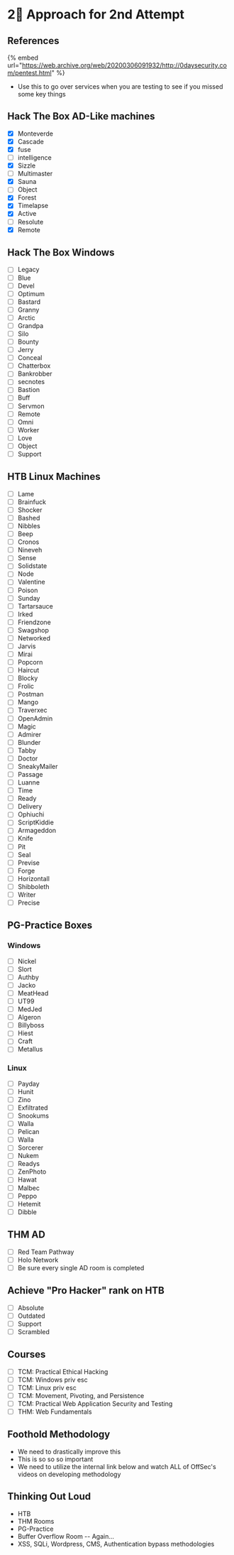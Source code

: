 # 2⃣ Approach for 2nd Attempt

## References

{% embed url="https://web.archive.org/web/20200306091932/http://0daysecurity.com/pentest.html" %}

* Use this to go over services when you are testing to see if you missed some key things

## Hack The Box AD-Like machines

* [x] Monteverde
* [x] Cascade
* [x] fuse
* [ ] intelligence
* [x] Sizzle
* [ ] Multimaster
* [x] Sauna
* [ ] Object
* [x] Forest
* [x] Timelapse
* [x] Active
* [ ] Resolute
* [x] Remote

## Hack The Box Windows

* [ ] Legacy
* [ ] Blue
* [ ] Devel
* [ ] Optimum
* [ ] Bastard
* [ ] Granny
* [ ] Arctic
* [ ] Grandpa
* [ ] Silo
* [ ] Bounty
* [ ] Jerry
* [ ] Conceal
* [ ] Chatterbox
* [ ] Bankrobber
* [ ] secnotes
* [ ] Bastion
* [ ] Buff
* [ ] Servmon
* [ ] Remote
* [ ] Omni
* [ ] Worker
* [ ] Love
* [ ] Object
* [ ] Support

## HTB Linux Machines

* [ ] Lame
* [ ] Brainfuck
* [ ] Shocker
* [ ] Bashed
* [ ] Nibbles
* [ ] Beep
* [ ] Cronos
* [ ] Nineveh
* [ ] Sense
* [ ] Solidstate
* [ ] Node
* [ ] Valentine
* [ ] Poison
* [ ] Sunday
* [ ] Tartarsauce
* [ ] Irked
* [ ] Friendzone
* [ ] Swagshop
* [ ] Networked
* [ ] Jarvis
* [ ] Mirai
* [ ] Popcorn
* [ ] Haircut
* [ ] Blocky
* [ ] Frolic
* [ ] Postman
* [ ] Mango
* [ ] Traverxec
* [ ] OpenAdmin
* [ ] Magic
* [ ] Admirer
* [ ] Blunder
* [ ] Tabby
* [ ] Doctor
* [ ] SneakyMailer
* [ ] Passage
* [ ] Luanne
* [ ] Time
* [ ] Ready
* [ ] Delivery
* [ ] Ophiuchi
* [ ] ScriptKiddie
* [ ] Armageddon
* [ ] Knife
* [ ] Pit
* [ ] Seal
* [ ] Previse
* [ ] Forge
* [ ] Horizontall
* [ ] Shibboleth
* [ ] Writer
* [ ] Precise

## PG-Practice Boxes

### Windows

* [ ] Nickel
* [ ] Slort
* [ ] Authby
* [ ] Jacko
* [ ] MeatHead
* [ ] UT99
* [ ] MedJed
* [ ] Algeron
* [ ] Billyboss
* [ ] Hiest
* [ ] Craft
* [ ] Metallus

### Linux

* [ ] Payday
* [ ] Hunit
* [ ] Zino
* [ ] Exfiltrated
* [ ] Snookums
* [ ] Walla
* [ ] Pelican
* [ ] Walla
* [ ] Sorcerer
* [ ] Nukem
* [ ] Readys
* [ ] ZenPhoto
* [ ] Hawat
* [ ] Malbec
* [ ] Peppo
* [ ] Hetemit
* [ ] Dibble

## THM AD

* [ ] Red Team Pathway
* [ ] Holo Network
* [ ] Be sure every single AD room is completed

## Achieve "Pro Hacker" rank on HTB

* [ ] Absolute
* [ ] Outdated
* [ ] Support
* [ ] Scrambled

## Courses

* [ ] TCM: Practical Ethical Hacking
* [ ] TCM: Windows priv esc
* [ ] TCM: Linux priv esc
* [ ] TCM: Movement, Pivoting, and Persistence
* [ ] TCM: Practical Web Application Security and Testing
* [ ] THM: Web Fundamentals

## Foothold Methodology

* We need to drastically improve this
* This is so so so important
* We need to utilize the internal link below and watch ALL of OffSec's videos on developing methodology

## Thinking Out Loud

* HTB
* THM Rooms
* PG-Practice
* Buffer Overflow Room -- Again...
* XSS, SQLi, Wordpress, CMS, Authentication bypass methodologies
